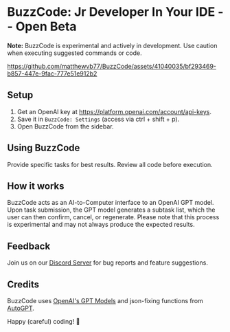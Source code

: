 # BuzzCode: Jr Developer In Your IDE -- Open Beta

**Note:** BuzzCode is experimental and actively in development. Use caution when executing suggested commands or code.


https://github.com/matthewvb77/BuzzCode/assets/41040035/bf293469-b857-447e-9fac-777e51e912b2


## Setup

1. Get an OpenAI key at https://platform.openai.com/account/api-keys.
2. Save it in `BuzzCode: Settings` (access via ctrl + shift + p).
3. Open BuzzCode from the sidebar.

## Using BuzzCode

Provide specific tasks for best results.
Review all code before execution.

## How it works

BuzzCode acts as an AI-to-Computer interface to an OpenAI GPT model. Upon task submission, the GPT model generates a subtask list, which the user can then confirm, cancel, or regenerate. Please note that this process is experimental and may not always produce the expected results.

## Feedback

Join us on our [Discord Server](https://discord.com/invite/8UQTFvg8e7) for bug reports and feature suggestions.

## Credits

BuzzCode uses [OpenAI's GPT Models](https://openai.com/research/) and json-fixing functions from [AutoGPT](https://github.com/Significant-Gravitas/Auto-GPT).

Happy (careful) coding! 🐝
